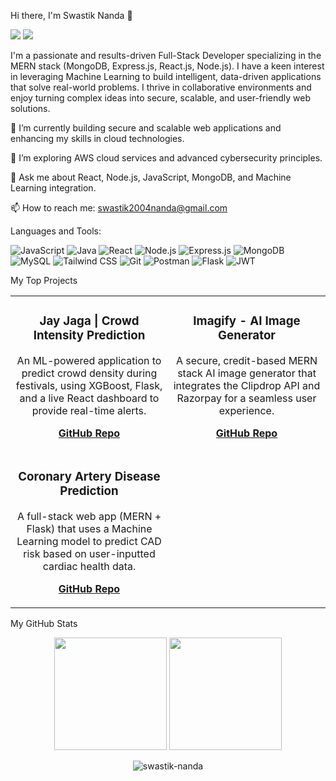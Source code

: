Hi there, I'm Swastik Nanda 👋
<p align="left">
<a href="https://www.google.com/search?q=https://www.linkedin.com/in/swastik-nanda-837b35251/" target="_blank"><img src="https://www.google.com/search?q=https://img.shields.io/badge/LinkedIn-0077B5%3Fstyle%3Dfor-the-badge%26logo%3Dlinkedin%26logoColor%3Dwhite" /></a>
<a href="mailto:swastik2004nanda@gmail.com"><img src="https://img.shields.io/badge/Gmail-D14836?style=for-the-badge&logo=gmail&logoColor=white" /></a>
</p>

I'm a passionate and results-driven Full-Stack Developer specializing in the MERN stack (MongoDB, Express.js, React.js, Node.js). I have a keen interest in leveraging Machine Learning to build intelligent, data-driven applications that solve real-world problems. I thrive in collaborative environments and enjoy turning complex ideas into secure, scalable, and user-friendly web solutions.

🔭 I’m currently building secure and scalable web applications and enhancing my skills in cloud technologies.

🌱 I’m exploring AWS cloud services and advanced cybersecurity principles.

💬 Ask me about React, Node.js, JavaScript, MongoDB, and Machine Learning integration.

📫 How to reach me: swastik2004nanda@gmail.com

Languages and Tools:
<p align="left">
<img src="https://www.google.com/search?q=https://img.shields.io/badge/JavaScript-F7DF1E%3Fstyle%3Dfor-the-badge%26logo%3Djavascript%26logoColor%3Dblack" alt="JavaScript" />
<img src="https://img.shields.io/badge/Java-ED8B00?style=for-the-badge&logo=openjdk&logoColor=white" alt="Java" />
<img src="https://www.google.com/search?q=https://img.shields.io/badge/React-20232A%3Fstyle%3Dfor-the-badge%26logo%3Dreact%26logoColor%3D61DAFB" alt="React" />
<img src="https://www.google.com/search?q=https://img.shields.io/badge/Node.js-339933%3Fstyle%3Dfor-the-badge%26logo%3Dnodedotjs%26logoColor%3Dwhite" alt="Node.js" />
<img src="https://www.google.com/search?q=https://img.shields.io/badge/Express.js-000000%3Fstyle%3Dfor-the-badge%26logo%3Dexpress%26logoColor%3Dwhite" alt="Express.js" />
<img src="https://www.google.com/search?q=https://img.shields.io/badge/MongoDB-4EA94B%3Fstyle%3Dfor-the-badge%26logo%3Dmongodb%26logoColor%3Dwhite" alt="MongoDB" />
<img src="https://www.google.com/search?q=https://img.shields.io/badge/MySQL-005C84%3Fstyle%3Dfor-the-badge%26logo%3Dmysql%26logoColor%3Dwhite" alt="MySQL" />
<img src="https://www.google.com/search?q=https://img.shields.io/badge/Tailwind_CSS-38B2AC%3Fstyle%3Dfor-the-badge%26logo%3Dtailwind-css%26logoColor%3Dwhite" alt="Tailwind CSS" />
<img src="https://www.google.com/search?q=https://img.shields.io/badge/GIT-E44C30%3Fstyle%3Dfor-the-badge%26logo%3Dgit%26logoColor%3Dwhite" alt="Git" />
<img src="https://www.google.com/search?q=https://img.shields.io/badge/Postman-FF6C37%3Fstyle%3Dfor-the-badge%26logo%3Dpostman%26logoColor%3Dwhite" alt="Postman" />
<img src="https://www.google.com/search?q=https://img.shields.io/badge/Flask-000000%3Fstyle%3Dfor-the-badge%26logo%3Dflask%26logoColor%3Dwhite" alt="Flask" />
<img src="https://www.google.com/search?q=https://img.shields.io/badge/JWT-000000%3Fstyle%3Dfor-the-badge%26logo%3Djsonwebtokens%26logoColor%3Dwhite" alt="JWT" />
</p>

My Top Projects
<table>
<tr>
<td width="50%">
<h3 align="center">Jay Jaga | Crowd Intensity Prediction</h3>
<div align="center">
<p>An ML-powered application to predict crowd density during festivals, using XGBoost, Flask, and a live React dashboard to provide real-time alerts.</p>
<p>
<a href="https://www.google.com/search?q=https://github.com/swastik-nanda/Jaya-Jaga"><strong>GitHub Repo</strong></a>
<!-- | <a href="YOUR-LIVE-DEMO-LINK"><strong>Live Demo</strong></a> -->
</p>
</div>
</td>
<td width="50%">
<h3 align="center">Imagify - AI Image Generator</h3>
<div align="center">
<p>A secure, credit-based MERN stack AI image generator that integrates the Clipdrop API and Razorpay for a seamless user experience.</p>
<p>
<a href="https://www.google.com/search?q=https://github.com/swastik-nanda/Imagify-AI-text-To-Image-Generator"><strong>GitHub Repo</strong></a>
<!-- | <a href="YOUR-LIVE-DEMO-LINK"><strong>Live Demo</strong></a> -->
</p>
</div>
</td>
</tr>
<tr>
<td width="50%">
<h3 align="center">Coronary Artery Disease Prediction</h3>
<div align="center">
<p>A full-stack web app (MERN + Flask) that uses a Machine Learning model to predict CAD risk based on user-inputted cardiac health data.</p>
<p>
<a href="https://www.google.com/search?q=https://github.com/swastik-nanda/CAD-Prediction-App"><strong>GitHub Repo</strong></a>
<!-- | <a href="YOUR-LIVE-DEMO-LINK"><strong>Live Demo</strong></a> -->
</p>
</div>
</td>
<td width="50%">
<!-- You can add another project here in the future! -->
</td>
</tr>
</table>

My GitHub Stats
<p align="center">
<img height="180em" src="https://www.google.com/search?q=https://github-readme-stats.vercel.app/api%3Fusername%3Dswastik-nanda%26show_icons%3Dtrue%26hide_border%3Dtrue%26theme%3Ddracula" />
<img height="180em" src="https://www.google.com/search?q=https://github-readme-stats.vercel.app/api/top-langs/%3Fusername%3Dswastik-nanda%26layout%3Dcompact%26hide_border%3Dtrue%26theme%3Ddracula" />
</p>
<p align="center">
<img align="center" src="https://www.google.com/search?q=https://github-readme-streak-stats.herokuapp.com/%3Fuser%3Dswastik-nanda%26theme%3Ddracula%26hide_border%3Dtrue" alt="swastik-nanda" />
</p>
